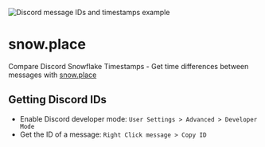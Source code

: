 ![Discord message IDs and timestamps example](https://github.com/user-attachments/assets/4ad503f9-3276-4452-941b-9078e8f87a2d)

# snow.place

Compare Discord Snowflake Timestamps - Get time differences between messages with <a href="https://snow.place" target="_blank">snow.place</a>

## Getting Discord IDs

-   Enable Discord developer mode:
    `User Settings > Advanced > Developer Mode`
-   Get the ID of a message:
    `Right Click message > Copy ID`
